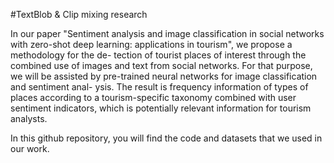 #TextBlob &amp; Clip mixing research


In our paper "Sentiment analysis and image classification in social networks with zero-shot deep learning: applications in tourism", we propose a methodology for the de- tection of tourist places of interest through the combined use of images and text from social networks. For that purpose, we will be assisted by pre-trained neural networks for image classification and sentiment anal- ysis. The result is frequency information of types of places according to a tourism-specific taxonomy combined with user sentiment indicators, which is potentially relevant information for tourism analysts.

In this github repository, you will find the code and datasets that we used in our work.
